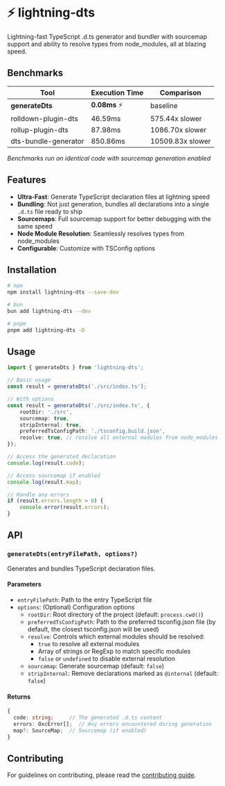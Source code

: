 # ⚡️ lightning-dts

Lightning-fast TypeScript .d.ts generator and bundler with sourcemap support and ability to resolve types from node_modules, all at blazing speed.

## Benchmarks

| Tool                 | Execution Time | Comparison       |
| -------------------- | -------------- | ---------------- |
| **generateDts**      | **0.08ms** ⚡️ | baseline         |
| rolldown-plugin-dts  | 46.59ms        | 575.44x slower   |
| rollup-plugin-dts    | 87.98ms        | 1086.70x slower  |
| dts-bundle-generator | 850.86ms       | 10509.83x slower |

_Benchmarks run on identical code with sourcemap generation enabled_

## Features

- **Ultra-Fast**: Generate TypeScript declaration files at lightning speed
- **Bundling**: Not just generation, bundles all declarations into a single `.d.ts` file ready to ship
- **Sourcemaps**: Full sourcemap support for better debugging with the same speed
- **Node Module Resolution**: Seamlessly resolves types from node_modules
- **Configurable**: Customize with TSConfig options

## Installation

```bash
# npm
npm install lightning-dts --save-dev

# bun
bun add lightning-dts --dev

# pnpm
pnpm add lightning-dts -D
```

## Usage

```typescript
import { generateDts } from 'lightning-dts';

// Basic usage
const result = generateDts('./src/index.ts');

// With options
const result = generateDts('./src/index.ts', {
	rootDir: './src',
	sourcemap: true,
	stripInternal: true,
	preferredTsConfigPath: './tsconfig.build.json',
	resolve: true, // resolve all external modules from node_modules
});

// Access the generated declaration
console.log(result.code);

// Access sourcemap if enabled
console.log(result.map);

// Handle any errors
if (result.errors.length > 0) {
	console.error(result.errors);
}
```

## API

### `generateDts(entryFilePath, options?)`

Generates and bundles TypeScript declaration files.

#### Parameters

- `entryFilePath`: Path to the entry TypeScript file
- `options`: (Optional) Configuration options
  - `rootDir`: Root directory of the project (default: `process.cwd()`)
  - `preferredTsConfigPath`: Path to the preferred tsconfig.json file (by default, the closest tsconfig.json will be used)
  - `resolve`: Controls which external modules should be resolved:
    - `true` to resolve all external modules
    - Array of strings or RegExp to match specific modules
    - `false` or `undefined` to disable external resolution
  - `sourcemap`: Generate sourcemap (default: `false`)
  - `stripInternal`: Remove declarations marked as `@internal` (default: `false`)

#### Returns

```typescript
{
  code: string;     // The generated .d.ts content
  errors: OxcError[];  // Any errors encountered during generation
  map?: SourceMap;  // Sourcemap (if enabled)
}
```

## Contributing

For guidelines on contributing, please read the [contributing guide](../../CONTRIBUTING.md).

